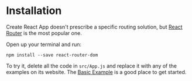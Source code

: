 # Installation

Create React App doesn't prescribe a specific routing solution, but [React Router](https://reacttraining.com/react-router) is the most popular one.

Open up your terminal and run:

```
npm install --save react-router-dom
```

To try it, delete all the code in `src/App.js` and replace it with any of the examples on its website. The [Basic Example](https://reacttraining.com/react-router/web/example/basic) is a good place to get started.